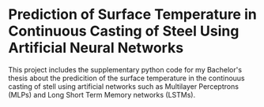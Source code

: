 # Prediction of Surface Temperature in Continuous Casting of Steel Using Artificial Neural Networks
This project includes the supplementary python code for my Bachelor's thesis about the predicition of the surface temperature in the continouus casting of stell using artificial networks such as Multilayer Perceptrons (MLPs) and Long Short Term Memory networks (LSTMs). 
